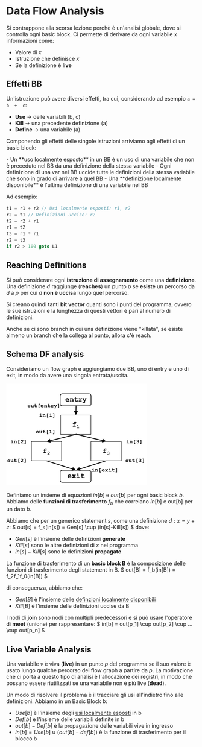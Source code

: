 # Data Flow Analysis

Si contrappone alla scorsa lezione perchè è un'analisi globale, dove si controlla ogni basic block.
Ci permette di derivare da ogni variabile _x_ informazioni come:
- Valore di _x_
- Istruzione che definisce _x_
- Se la definizione è **live**

## Effetti BB

Un'istruzione può avere diversi effetti, tra cui, considerando ad esempio ```a = b  +  c```:
- **Use** $\longrightarrow$ delle variabili (b, c)
- **Kill** $\longrightarrow$ una precedente definizione (a)
- **Define** $\longrightarrow$ una variabile (a)

Componendo gli effetti delle singole istruzioni arriviamo agli effetti di un basic block:
<div id="definizionieffetti"></div>
- Un **uso localmente esposto** in un BB è un uso di una variabile che non è preceduto nel BB da una definizione della stessa variabile
- Ogni definizione di una var nel BB uccide tutte le definizioni della stessa variabile che sono in grado di arrivare a quel BB
- Una **definizione localmente disponibile** è l'ultima definizione di una variabile nel BB


Ad esempio: 
```c
t1 = r1 + r2 // Usi localmente esposti: r1, r2
r2 = t1 // Definizioni uccise: r2
t2 = r2 + r1 
r1 = t2
t3 = r1 * r1
r2 = t3
if r2 > 100 goto L1
```

## Reaching Definitions

Si può considerare ogni **istruzione di assegnamento** come una **definizione**. Una definizione _d_ raggiunge (**reaches**) un punto _p_ se **esiste** un percorso da _d_ a _p_ per cui _d_ **non è uccisa** lungo quel percorso.

Si creano quindi tanti **bit vector** quanti sono i punti del programma, ovvero le sue istruzioni e la lunghezza di questi vettori è pari al numero di definizioni.

Anche se ci sono branch in cui una definizione viene "killata", se esiste almeno un branch che la collega al punto, allora c'è reach.

## Schema DF analysis

Consideriamo un flow graph e aggiungiamo due BB, uno di entry e uno di exit, in modo da avere una singola entrata/uscita.

<img src="./imgs/flowgraphdf.PNG" alt="anatomia compilatore" />

Definiamo un insieme di equazioni $in[b]$ e $out[b]$ per ogni basic block _b_. Abbiamo delle **funzioni di trasferimento** $f_b$ che correlano $in[b]$ e out[b] per un dato _b_. 

Abbiamo che per un generico statement _s_, come una definizione $d: x = y + z$:
$
    out[s] = f_s(in[s]) = Gen[s] \cup (in[s]-Kill[s])
$
dove:
- $Gen[s]$ è l'insieme delle definizioni **generate** 
- $Kill[s]$ sono le altre definizioni di _x_ nel programma
- $in[s] - Kill[s]$ sono le definizioni **propagate**

La funzione di trasferimento di un **basic block B** è la composizione delle funzioni di trasferimento degli statement in B.
$
    out[B] = f_b(in[B]) = f_2f_1f_0(in[B])
$

di conseguenza, abbiamo che:
- $Gen[B]$ è l'insieme delle <a href="#definizionieffetti">definzioni localmente disponibili</a>  
- $Kill[B]$ è l'insieme delle definizioni uccise da B

I nodi di **join** sono nodi con multipli predecessori e si può usare l'operatore di **meet** (unione) per rappresentare:
$
    in[b] = out[p_1] \cup out[p_2] \cup ... \cup out[p_n]
$

## Live Variable Analysis

Una variabile *v* è viva (**live**) in un punto _p_ del programma se il suo valore è usato lungo qualche percorso del flow graph a partire da _p_. La motivazione che ci porta a questo tipo di analisi è l'allocazione dei registri, in modo che possano essere riutilizzati se una variabile non è più live (**dead**).

Un modo di risolvere il problema è il tracciare gli usi all'indietro fino alle definizioni.
Abbiamo in un Basic Block _b_:
- $Use[b]$ è l'insieme degli <a href="#definizionieffetti">usi localmente esposti</a> in b
- $Def[b]$ è l'insieme delle variabili definite in b
- $out[b] - Def[b]$ è la propagazione delle variabili vive in ingresso
- $in[b] = Use[b] \cup (out[b] - def[b])$ è la funzione di trasferimento per il blocco b

